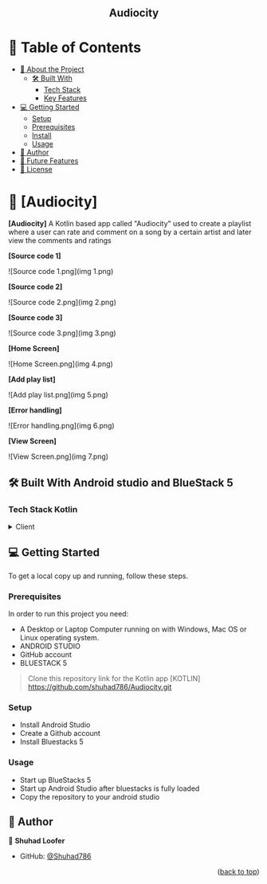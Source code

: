 <a name="readme-top"></a>

<!--
HOW TO USE:
This is an example of how you may give instructions on setting up your project locally.

Modify this file to match your project and remove sections that don't apply.

REQUIRED SECTIONS:
- Table of Contents
- About the Project
  - Built With
- Getting Started
- Author
- Future Features
- License

OPTIONAL SECTIONS:
- FAQ

After you're finished please remove all the comments and instructions!
-->

<div align="center">


<h2><b>Audiocity</b></h2>

</div>

<!-- TABLE OF CONTENTS -->

# 📗 Table of Contents

- [📖 About the Project](#about-project)
    - [🛠 Built With](#built-with)
        - [Tech Stack](#tech-stack)
        - [Key Features](#key-features)
- [💻 Getting Started](#getting-started)
    - [Setup](#setup)
    - [Prerequisites](#prerequisites)
    - [Install](#install)
    - [Usage](#usage)
- [👥 Author](#author)
- [🔭 Future Features](#future-features)
- [📝 License](#license)

<!-- PROJECT DESCRIPTION -->

# 📖 [Audiocity] <a name="about-project"></a>

**[Audiocity]** A Kotlin based app called "Audiocity" used to create a playlist where a user can rate and comment on a song by a certain artist and later view the comments and ratings

**[Source code 1]**

![Source code 1.png](img 1.png)

**[Source code 2]**

![Source code 2.png](img 2.png)

**[Source code 3]**

![Source code 3.png](img 3.png)

**[Home Screen]**

![Home Screen.png](img 4.png)

**[Add play list]**

![Add play list.png](img 5.png)

**[Error handling]**

![Error handling.png](img 6.png)

**[View Screen]**

![View Screen.png](img 7.png)

## 🛠 Built With <a name="built-with">Android studio and BlueStack 5</a>

### Tech Stack <a name="tech-stack">Kotlin</a>

<details>
  <summary>Client</summary>
  <ul>
    <li><a href="https://developer.android.com/">Kotlin</a></li>
  </ul>
</details>

<!-- GETTING STARTED -->

## 💻 Getting Started <a name="getting-started"></a>

To get a local copy up and running, follow these steps.

### Prerequisites

In order to run this project you need:

- A Desktop or Laptop Computer running on with Windows, Mac OS or Linux operating system.
- ANDROID STUDIO
- GitHub account
- BLUESTACK 5

> Clone this repository link for the Kotlin app [KOTLIN] https://github.com/shuhad786/Audiocity.git

### Setup

- Install Android Studio
- Create a Github account
- Install Bluestacks 5

### Usage

- Start up BlueStacks 5
- Start up Android Studio after bluestacks is fully loaded
- Copy the repository to your android studio

<!-- AUTHOR -->

## 👥 Author <a name="authors"></a>

👤 **Shuhad Loofer**

- GitHub: [@Shuhad786](https://github.com/shuhad786)

<p align="right">(<a href="#readme-top">back to top</a>)</p>

<!-- LICENSE -->
